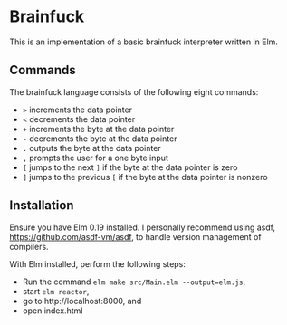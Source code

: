 # Brainfuck

This is an implementation of a basic brainfuck interpreter written in Elm.

## Commands

The brainfuck language consists of the following eight commands:

- `>` increments the data pointer
- `<` decrements the data pointer
- `+` increments the byte at the data pointer
- `-` decrements the byte at the data pointer
- `.` outputs the byte at the data pointer
- `,` prompts the user for a one byte input
- `[` jumps to the next `]` if the byte at the data pointer is zero
- `]` jumps to the previous `[` if the byte at the data pointer is nonzero

## Installation

Ensure you have Elm 0.19 installed. I personally recommend using asdf,
https://github.com/asdf-vm/asdf, to handle version management of compilers.

With Elm installed, perform the following steps:

- Run the command `elm make src/Main.elm --output=elm.js`,
- start `elm reactor`,
- go to http://localhost:8000, and
- open index.html
